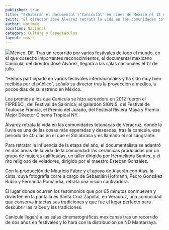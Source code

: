 ```yaml
---
published: true
title: "Exhibirán el documental \"Canícula\" en cines de México el 12 de julio"
twitt: "El director José Álvarez retrata la vida en las comunidades totonacas de Veracruz, donde la lluvia es una de las cosas más esperadas y deseadas, tras la canícula, ese periodo de 40 días en el que el Sol abrasa y es llamado el sol sangrante."
author: Notimex
location: Nacional
category: Cultura y Espectáculos
layout: posts
---
```


![](http://i.imgur.com/3abvwopm.jpg)México, DF. Tras un recorrido por varios festivales de todo el mundo, en el que cosechó importantes reconocimientos, el documental mexicano Canícula, del director José Álvarez, llegará a las salas nacionales el 12 de julio.

“Hemos participado en varios festivales internacionales y ha sido muy bien recibida por el público”, señaló su director tras la proyección a medios, a pocos días de su estreno en México.

Los premios a los que Canícula se hizo acreedora en 2012 fueron el FIPRESCI, del Festival de Salónica; el galardón SIGNIS, del Festival de Toulouse Francia, el Premio del Jurado, del Festival Riviera Maya y Premio Mejor Director Cinema Tropical NY.

Álvarez retrata la vida en las comunidades totonacas de Veracruz, donde la lluvia es una de las cosas más esperadas y deseadas, tras la canícula, ese periodo de 40 días en el que el Sol abrasa y es llamado el sol sangrante.

Para retratar la influencia de la etapa del año, el documentalista se adentró en dos áreas de la vida de la comunidad: las cerámicas producidas por un grupo de mujeres calificadas, un taller dirigido por Hermelinda Santes, y el rito religioso de voladores, dirigido por el maestro Esteban González.

Con la producción de Mauricio Fabre y el apoyo de Alacrán con Alas, la cinta, cuya fotografía corre a cargo de Sebastián Hofmann, Pedro González Rubio y Fernanda Romandía, retrata una visión cautivadora.

El lugar donde ocurren los testimonios que por 65 minutos conmueven y divierten en la pantalla es Santa Cruz Zapotal, en Veracruz, una comunidad que conserva intactas sus tradiciones y que fue el lugar perfecto para descubrir las raíces y las tradiciones.

Canícula llegará a las salas cinematográficas mexicanas tras un recorrido de dos años en festivales y lo hará con la distribución de ND Mantarraya.
